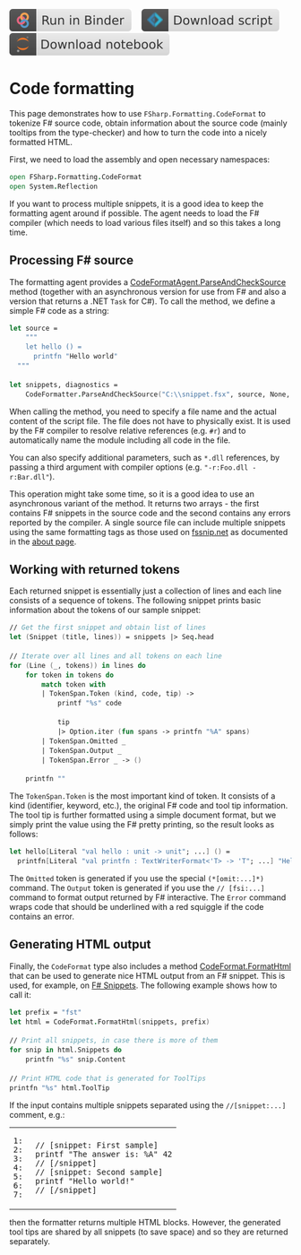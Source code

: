 [![Binder](img/badge-binder.svg)](https://mybinder.org/v2/gh/fsprojects/fsharp.formatting/gh-pages?filepath=codeformat.ipynb)&emsp;
[![Script](img/badge-script.svg)](https://fsprojects.github.io/FSharp.Formatting//codeformat.fsx)&emsp;
[![Notebook](img/badge-notebook.svg)](https://fsprojects.github.io/FSharp.Formatting//codeformat.ipynb)

# Code formatting

This page demonstrates how to use `FSharp.Formatting.CodeFormat` to tokenize
F# source code, obtain information about the source code (mainly tooltips
from the type-checker) and how to turn the code into a nicely formatted HTML.

First, we need to load the assembly and open necessary namespaces:

```fsharp
open FSharp.Formatting.CodeFormat
open System.Reflection
```

If you want to process multiple snippets, it is a good idea to keep the
formatting agent around if possible. The agent needs to load the F# compiler
(which needs to load various files itself) and so this takes a long time.

## Processing F# source

The formatting agent provides a [CodeFormatAgent.ParseAndCheckSource](https://fsharp.github.io/fsharp-core-docs/reference/fsharp-formatting-codeformat-codeformatagent#ParseAndCheckSource) method (together with an asynchronous
version for use from F# and also a version that returns a .NET `Task` for C#).
To call the method, we define a simple F# code as a string:

```fsharp
let source =
    """
    let hello () =
      printfn "Hello world"
  """

let snippets, diagnostics =
    CodeFormatter.ParseAndCheckSource("C:\\snippet.fsx", source, None, None, ignore)
```

When calling the method, you need to specify a file name and the actual content
of the script file. The file does not have to physically exist. It is used by the
F# compiler to resolve relative references (e.g. `#r`) and to automatically name
the module including all code in the file.

You can also specify additional parameters, such as `*.dll` references, by passing
a third argument with compiler options (e.g. `"-r:Foo.dll -r:Bar.dll"`).

This operation might take some time, so it is a good idea to use an asynchronous
variant of the method. It returns two arrays - the first contains F# snippets
in the source code and the second contains any errors reported by the compiler.
A single source file can include multiple snippets using the same formatting tags
as those used on [fssnip.net](http://www.fssnip.net) as documented in the
[about page](http://www.fssnip.net/pages/About).

## Working with returned tokens

Each returned snippet is essentially just a collection of lines and each line
consists of a sequence of tokens. The following snippet prints basic information
about the tokens of our sample snippet:

```fsharp
// Get the first snippet and obtain list of lines
let (Snippet (title, lines)) = snippets |> Seq.head

// Iterate over all lines and all tokens on each line
for (Line (_, tokens)) in lines do
    for token in tokens do
        match token with
        | TokenSpan.Token (kind, code, tip) ->
            printf "%s" code

            tip
            |> Option.iter (fun spans -> printfn "%A" spans)
        | TokenSpan.Omitted _
        | TokenSpan.Output _
        | TokenSpan.Error _ -> ()

    printfn ""
```

The `TokenSpan.Token` is the most important kind of token. It consists of a kind
(identifier, keyword, etc.), the original F# code and tool tip information.
The tool tip is further formatted using a simple document format, but we simply
print the value using the F# pretty printing, so the result looks as follows:

```fsharp
let hello[Literal "val hello : unit -> unit"; ...] () =
  printfn[Literal "val printfn : TextWriterFormat<'T> -> 'T"; ...] "Hello world"

```

The `Omitted` token is generated if you use the special `(*[omit:...]*)` command.
The `Output` token is generated if you use the `// [fsi:...]` command to format
output returned by F# interactive. The `Error` command wraps code that should be
underlined with a red squiggle if the code contains an error.

## Generating HTML output

Finally, the `CodeFormat` type also includes a method [CodeFormat.FormatHtml](https://fsprojects.github.io/FSharp.Formatting/reference/fsharp-formatting-codeformat-codeformat.html) that can be used
to generate nice HTML output from an F# snippet. This is used, for example, on
[F# Snippets](http://www.fssnip.net). The following example shows how to call it:

```fsharp
let prefix = "fst"
let html = CodeFormat.FormatHtml(snippets, prefix)

// Print all snippets, in case there is more of them
for snip in html.Snippets do
    printfn "%s" snip.Content

// Print HTML code that is generated for ToolTips
printfn "%s" html.ToolTip
```

If the input contains multiple snippets separated using the `//[snippet:...]` comment, e.g.:

<table class="pre"><tr><td class="lines"><pre class="fssnip">
<span class="l">1: </span>
<span class="l">2: </span>
<span class="l">3: </span>
<span class="l">4: </span>
<span class="l">5: </span>
<span class="l">6: </span>
<span class="l">7: </span>
</pre>
</td>
<td class="snippet"><pre class="fssnip"><span class="c">// [snippet: First sample]</span>
<span class="i">printf</span> <span class="s">"The answer is: %A"</span> <span class="n">42</span>
<span class="c">// [/snippet]</span>
<span class="c">// [snippet: Second sample]</span>
<span class="i">printf</span> <span class="s">"Hello world!"</span>
<span class="c">// [/snippet]</span>
</pre>
</td>
</tr>
</table>
then the formatter returns multiple HTML blocks. However, the generated tool tips
are shared by all snippets (to save space) and so they are returned separately.


